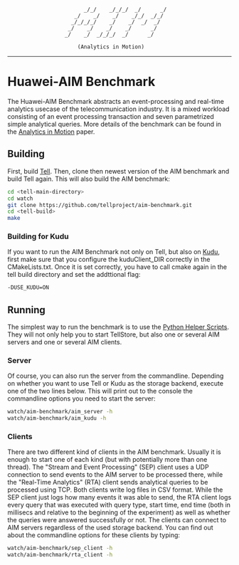                                                          
                            _/_/    _/_/_/  _/      _/   
                         _/    _/    _/    _/_/  _/_/    
                        _/_/_/_/    _/    _/  _/  _/     
                       _/    _/    _/    _/      _/      
                      _/    _/  _/_/_/  _/      _/       

                          (Analytics in Motion)

-----------------------------------------------------------------------------------------------------------

# Huawei-AIM Benchmark
The Huawei-AIM Benchmark abstracts an event-processing and real-time analytics usecase of the telecommunication industry.
It is a mixed workload consisting of an event processing transaction and seven parametrized simple analytical queries.
More details of the benchmark can be found in the [Analytics in Motion](http://people.inf.ethz.ch/braunl/AIM-SIGMOD-2015.pdf) paper.

## Building
First, build [Tell](https://github.com/tellproject/tell). Then, clone then newest version of the AIM benchmark and build Tell again. This will also build the AIM benchmark:

```bash
cd <tell-main-directory>
cd watch
git clone https://github.com/tellproject/aim-benchmark.git
cd <tell-build>
make
```

### Building for Kudu
If you want to run the AIM Benchmark not only on Tell, but also on [Kudu](http://getkudu.io), first make sure that you configure the kuduClient_DIR correctly in the CMakeLists.txt. Once it is set correctly, you have to call cmake again in the tell build directory and set the addttional flag:

```bash
-DUSE_KUDU=ON
```

## Running
The simplest way to run the benchmark is to use the [Python Helper Scripts](https://github.com/tellproject/helper_scripts). They will not only help you to start TellStore, but also one or several AIM servers and one or several AIM clients.

### Server
Of course, you can also run the server from the commandline. Depending on whether you want to use Tell or Kudu as the storage backend, execute one of the two lines below. This will print out to the console the commandline options you need to start the server:

```bash
watch/aim-benchmark/aim_server -h
watch/aim-benchmark/aim_kudu -h
```

### Clients
There are two different kind of clients in the AIM benchmark. Usually it is enough to start one of each kind (but with potentially more than one thread). The "Stream and Event Processing" (SEP) client uses a UDP connection to send events to the AIM server to be processed there, while the "Real-Time Analytics" (RTA) client sends analytical queries to be processed using TCP. Both clients write log files in CSV format. While the SEP client just logs how many events it was able to send, the RTA client logs every query that was executed with query type, start time, end time (both in millisecs and relative to the beginning of the experiment) as well as whether the queries were answered successfully or not. The clients can connect to AIM servers regardless of the used storage backend. You can find out about the commandline options for these clients by typing:

```bash
watch/aim-benchmark/sep_client -h
watch/aim-benchmark/rta_client -h
```
